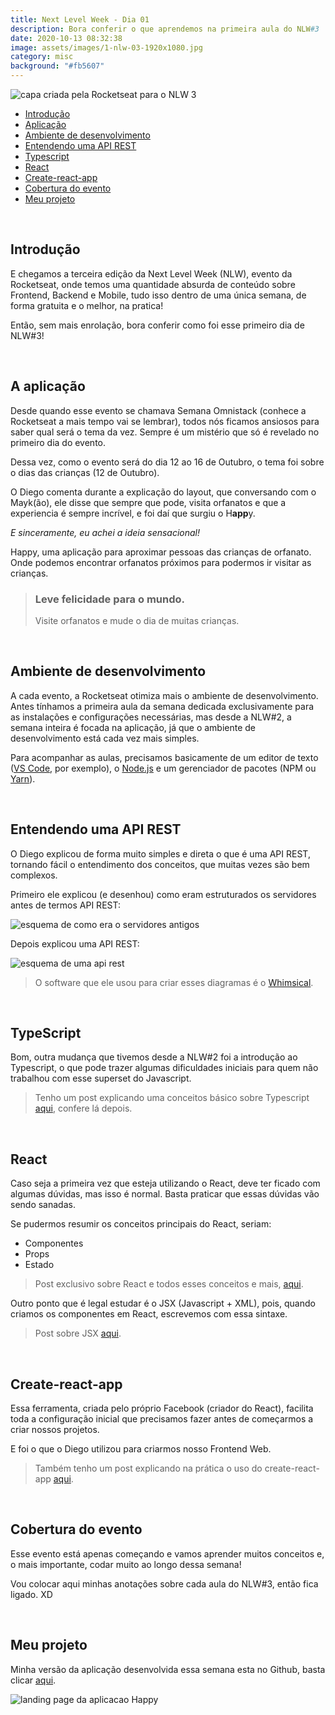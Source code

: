 ```yaml
---
title: Next Level Week - Dia 01
description: Bora conferir o que aprendemos na primeira aula do NLW#3
date: 2020-10-13 08:32:38
image: assets/images/1-nlw-03-1920x1080.jpg
category: misc
background: "#fb5607"
---
```

![capa criada pela Rocketseat para o NLW 3](assets/images/1-nlw-03-1920x1080.jpg "capa criada pela Rocketseat para o NLW 3")

* [Introdução](#introducao)
* [Aplicação](#aplicacao)
* [Ambiente de desenvolvimento](#ambiente)
* [Entendendo uma API REST](#api-rest)
* [Typescript](#typescript)
* [React](#react)
* [Create-react-app](#create-react)
* [Cobertura do evento](#cobertura)
* [Meu projeto](#meu-projeto)

<br/>

<h2 id="introducao">Introdução</h2>

E chegamos a terceira edição da Next Level Week (NLW), evento da Rocketseat, onde temos uma quantidade absurda de conteúdo sobre Frontend, Backend e Mobile, tudo isso dentro de uma única semana, de forma gratuita e o melhor, na pratica!

Então, sem mais enrolação, bora conferir como foi esse primeiro dia de NLW#3!

<br/>

<h2 id="aplicacao">A aplicação</h2>

Desde quando esse evento se chamava Semana Omnistack (conhece a Rocketseat a mais tempo vai se lembrar), todos nós ficamos ansiosos para saber qual será o tema da vez. Sempre é um mistério que só é revelado no primeiro dia do evento.

Dessa vez, como o evento será do dia 12 ao 16 de Outubro, o tema foi sobre o dias das crianças (12 de Outubro). 

O Diego comenta durante a explicação do layout, que conversando com o Mayk(ão), ele disse que sempre que pode, visita orfanatos e que a experiencia é sempre incrível, e foi daí que surgiu o H**app**y.

*E sinceramente, eu achei a ideia sensacional!* 

Happy, uma aplicação para aproximar pessoas das crianças de orfanato. Onde podemos encontrar orfanatos próximos para podermos ir visitar as crianças.

> ### Leve felicidade para o mundo.
>
> Visite orfanatos e mude o dia de muitas crianças.

<br/>

<h2 id="ambiente">Ambiente de desenvolvimento</h2>

A cada evento, a Rocketseat otimiza mais o ambiente de desenvolvimento. Antes tínhamos a primeira aula da semana dedicada exclusivamente para as instalações e configurações necessárias, mas desde a NLW#2, a semana inteira é focada na aplicação, já que o ambiente de desenvolvimento está cada vez mais simples.

Para acompanhar as aulas, precisamos basicamente de um editor de texto (<a href="https://code.visualstudio.com/" target="_blank" rel="noopener noreferrer" >VS Code</a>, por exemplo), o <a href="https://nodejs.org/en/" target="_blank" rel="noopener noreferrer" >Node.js</a> e um gerenciador de pacotes (NPM ou <a href="https://yarnpkg.com/" target="_blank" rel="noopener noreferrer" >Yarn</a>).

<br/>

<h2 id="api-rest">Entendendo uma API REST</h2>

O Diego explicou de forma muito simples e direta o que é uma API REST, tornando fácil o entendimento dos conceitos, que muitas vezes são bem complexos.

Primeiro ele explicou (e desenhou) como eram estruturados os servidores antes de termos API REST: 

![esquema de como era o servidores antigos](assets/images/1-servidor-antigo.png "esquema de como era o servidores antigos")

Depois explicou uma API REST:

![esquema de uma api rest](assets/images/2-api-rest-example.png "esquema de uma api rest")

> O software que ele usou para criar esses diagramas é o <a href="https://whimsical.com/" target="_blank" rel="noopener noreferrer" >Whimsical</a>.

<br/>

<h2 id="typescript">TypeScript</h2>

Bom, outra mudança que tivemos desde a NLW#2 foi a introdução ao Typescript, o que pode trazer algumas dificuldades iniciais para quem não trabalhou com esse superset do Javascript.

> Tenho um post explicando uma conceitos básico sobre Typescript <a href="https://www.devjuniorplus.com.br/aprendendo-typescript-parte-1/" target="_blank" rel="noopener noreferrer" >aqui</a>, confere lá depois. 

<br/>

<h2 id="react">React</h2>

Caso seja a primeira vez que esteja utilizando o React, deve ter ficado com algumas dúvidas, mas isso é normal. Basta praticar que essas dúvidas vão sendo sanadas. 

Se pudermos resumir os conceitos principais do React, seriam:

* Componentes
* Props
* Estado

> Post exclusivo sobre React e todos esses conceitos e mais, <a href="https://www.devjuniorplus.com.br/come%C3%A7ando-com-react/" target="_blank" rel="noopener noreferrer" >aqui</a>.

Outro ponto que é legal estudar é o JSX (Javascript + XML), pois, quando criamos os componentes em React, escrevemos com essa sintaxe.

> Post sobre JSX <a href="https://www.devjuniorplus.com.br/conhecendo-o-jsx/" target="_blank" rel="noopener noreferrer">aqui</a>.

<br/>

<h2 id="create-react">Create-react-app</h2>

Essa ferramenta, criada pelo próprio Facebook (criador do React), facilita toda a configuração inicial que precisamos fazer antes de começarmos a criar nossos projetos.

E foi o que o Diego utilizou para criarmos nosso Frontend Web.

> Também tenho um post explicando na prática o uso do create-react-app <a href="https://www.devjuniorplus.com.br/usando-o-create-react-app-do-react/" target="_blank" rel="noopener noreferrer" >aqui</a>.

<br/>

<h2 id="cobertura">Cobertura do evento</h2>

Esse evento está apenas começando e vamos aprender muitos conceitos e, o mais importante, codar muito ao longo dessa semana!

Vou colocar aqui minhas anotações sobre cada aula do NLW#3, então fica ligado. XD

<br/>

<h2 id="meu-projeto">Meu projeto</h2>

Minha versão da aplicação desenvolvida essa semana esta no Github, basta clicar <a href="https://github.com/jjunior96/nlw-happy" target="_blank" rel="noopener noreferrer" >aqui</a>.

![landing page da aplicacao Happy](assets/images/screen-shot-2020-10-13-at-08.59.50.png "landing page da aplicacao Happy")
